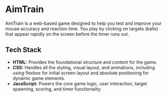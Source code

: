 # AimTrain

AimTrain is a web-based game designed to help you test and improve your mouse accuracy and reaction time. You play by clicking on targets (balls) that appear rapidly on the screen before the timer runs out.

## Tech Stack

* **HTML:** Provides the foundational structure and content for the game.
* **CSS:** Handles all the styling, visual layout, and animations, including using flexbox for initial screen layout and absolute positioning for dynamic game elements.
* **JavaScript:** Powers the core game logic, user interaction, target spawning, scoring, and timer functionality.
